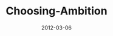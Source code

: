---
layout: music 
title: "Choosing-Ambition"
series: "A Place at the Table"
date: 2012-03-06 
description: "Brian Tome talks about ambition."
audio: "http://www.crossroads.net/players/media/hq/placeatthetable_04.mp3"
audio-duration: "44:18"
---